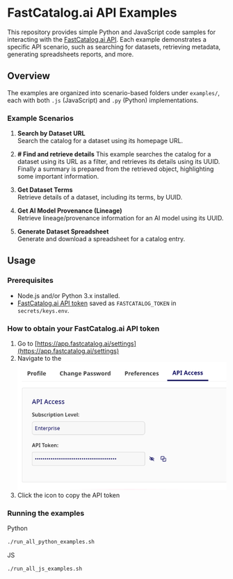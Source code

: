 # FastCatalog.ai API Examples

This repository provides simple Python and JavaScript code samples for interacting with the [FastCatalog.ai API](https://api.fastcatalog.ai/docs). Each example demonstrates a specific API scenario, such as searching for datasets, retrieving metadata, generating spreadsheets reports, and more.

## Overview

The examples are organized into scenario-based folders under `examples/`, each with both `.js` (JavaScript) and `.py` (Python) implementations.

### Example Scenarios

1. **Search by Dataset URL**  
   Search the catalog for a dataset using its homepage URL.

2. **# Find and retrieve details**
    This example searches the catalog for a dataset using its URL as a filter, and retrieves its details using its UUID. Finally a summary is prepared from the retrieved object, highlighting some important information.


3. **Get Dataset Terms**  
   Retrieve details of a dataset, including its terms, by UUID.

4. **Get AI Model Provenance (Lineage)**  
   Retrieve lineage/provenance information for an AI model using its UUID.

5. **Generate Dataset Spreadsheet**  
   Generate and download a spreadsheet for a catalog entry.

## Usage

### Prerequisites

- Node.js and/or Python 3.x installed.
- [FastCatalog.ai API token](https://api.fastcatalog.ai/) saved as `FASTCATALOG_TOKEN` in `secrets/keys.env`.

### How to obtain your FastCatalog.ai API token

1. Go to [https://app.fastcatalog.ai/settings](https://app.fastcatalog.ai/settings)
2. Navigate to the ![API Access Tab](assets/API_access_tab.png)
3. Click the icon to copy the API token

### Running the examples

Python

```bash
./run_all_python_examples.sh
```

JS

```bash
./run_all_js_examples.sh
```

